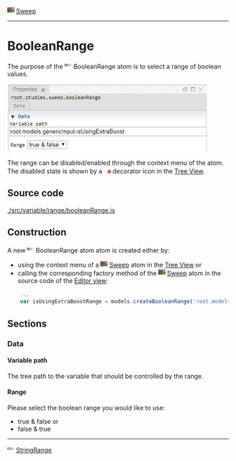 ![](../../../../icons/sweep.png) [Sweep](../../study/sweep/sweep.md)

----

# BooleanRange
	
The purpose of the ![](../../../../icons/booleanRange.png) BooleanRange atom is to select a range of boolean values.
		
![](../../../images/booleanRange.png)

The range can be disabled/enabled through the context menu of the atom. The disabled state is shown by a ![](../../../../icons/disabled.png) decorator icon in the [Tree View](../../../views/treeView.md).
		
## Source code

[./src/variable/range/booleanRange.js](../../../../src/variable/range/booleanRange.js)

## Construction
		
A new ![](../../../../icons/booleanRange.png) BooleanRange atom atom is created either by: 

* using the context menu of a ![](../../../../icons/sweep.png) [Sweep](../../study/sweep/sweep.md) atom in the [Tree View](../../../views/treeView.md) or
* calling the corresponding factory method of the ![](../../../../icons/sweep.png) [Sweep](../../study/sweep/sweep.md) atom in the source code of the [Editor view](../../../views/editorView.md):

```javascript
    ...
    var isUsingExtraBoostRange = models.createBooleanRange('root.models.genericInput.isUsingExtraBoost', [true, false]);	     
```						
		
## Sections

### Data

#### Variable path

The tree path to the variable that should be controlled by the range.

#### Range

Please select the boolean range you would like to use:
* true & false or 
* false & true

----

![](../../../../icons/stringRange.png) [StringRange](./stringRange.md) 

